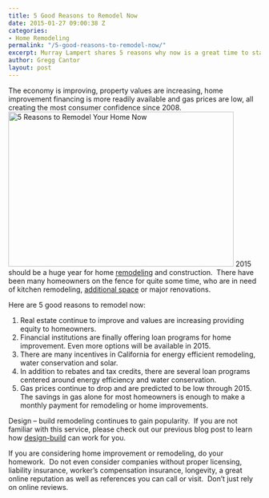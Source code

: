 ```yaml
---
title: 5 Good Reasons to Remodel Now
date: 2015-01-27 09:00:38 Z
categories:
- Home Remodeling
permalink: "/5-good-reasons-to-remodel-now/"
excerpt: Murray Lampert shares 5 reasons why now is a great time to start that home remodeling project you've been putting off.
author: Gregg Cantor
layout: post
---
```


The economy is improving, property values are increasing, home improvement financing is more readily available and gas prices are low, all creating the most consumer confidence since 2008.
<img class="alignright size-full wp-image-2741" src="http://murraylampert.com/wp-content/uploads/20141231_131123.jpg" alt="5 Reasons to Remodel Your Home Now" width="450" height="310" />
2015 should be a huge year for home <a href="http://murraylampert.com/remodel/" target="_blank">remodeling</a> and construction.  There have been many homeowners on the fence for quite some time, who are in need of kitchen remodeling, <a title="San Diego Room Additions" href="http://murraylampert.com/san-diego-room-additions/" target="_blank">additional space</a> or major renovations.

Here are 5 good reasons to remodel now:
<ol>
	<li>Real estate continue to improve and values are increasing providing equity to homeowners.</li>
	<li>Financial institutions are finally offering loan programs for home improvement. Even more options will be available in 2015.</li>
	<li>There are many incentives in California for energy efficient remodeling, water conservation and solar.</li>
	<li>In addition to rebates and tax credits, there are several loan programs centered around energy efficiency and water conservation.</li>
	<li>Gas prices continue to drop and are predicted to be low through 2015. The savings in gas alone for most homeowners is enough to make a monthly payment for remodeling or home improvements.</li>
</ol>
Design – build remodeling continues to gain popularity.  If you are not familiar with this service, please check out our previous blog post to learn how <a title="Why Choose Design-Build For Your Home Project?" href="http://murraylampert.com/why-choose-design-build-for-your-home-project/" target="_blank">design-build</a> can work for you.

If you are considering home improvement or remodeling, do your homework.  Do not even consider companies without proper licensing, liability insurance, worker’s compensation insurance, longevity, a great online reputation as well as references you can call or visit.  Don’t just rely on online reviews.

